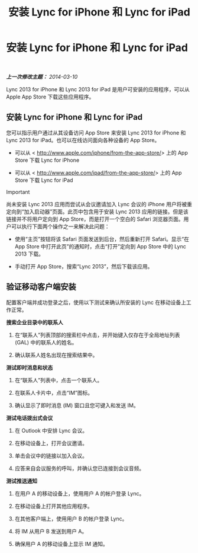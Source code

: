 ﻿---
title: 安装 Lync for iPhone 和 Lync for iPad
TOCTitle: 安装 Lync for iPhone 和 Lync for iPad
ms:assetid: 88d1c149-5842-4ecf-a15e-fcda0330325b
ms:mtpsurl: https://technet.microsoft.com/zh-cn/library/Hh690987(v=OCS.15)
ms:contentKeyID: 52061067
ms.date: 05/19/2016
mtps_version: v=OCS.15
ms.translationtype: HT
---

# 安装 Lync for iPhone 和 Lync for iPad

 

_**上一次修改主题：** 2014-03-10_

Lync 2013 for iPhone 和 Lync 2013 for iPad 是用户可安装的应用程序，可以从 Apple App Store 下载这些应用程序。

## 安装 Lync for iPhone 和 Lync for iPad

您可以指示用户通过从其设备访问 App Store 来安装 Lync 2013 for iPhone 和 Lync 2013 for iPad。也可以在线访问面向各种设备的 App Store。

  - 可以从 \< http://www.apple.com/iphone/from-the-app-store/<span/>\> 上的 App Store 下载 Lync for iPhone

  - 可以从 \< http://www.apple.com/ipad/from-the-app-store/<span/>\> 上的 App Store 下载 Lync for iPad

> [!IMPORTANT]  
> 尚未安装 Lync 2013 应用而尝试从会议邀请加入 Lync 会议的 iPhone 用户将被重定向到“加入启动器”页面。此页中包含用于安装 Lync 2013 应用的链接。但是该链接并不将用户定向到 App Store，而是打开一个空白的 Safari 浏览器页面。用户可以执行下面两个操作之一来解决此问题：
> <ul>
> <li><p>使用“主页”按钮将该 Safari 页面发送到后台，然后重新打开 Safari。显示“在 App Store 中打开此页”的通知时，点击“打开”定向到 App Store 中的 Lync 2013 下载。</p></li>
> <li><p>手动打开 App Store，搜索“Lync 2013”，然后下载该应用。</p></li>
> </ul>

## 验证移动客户端安装

配置客户端并成功登录之后，使用以下测试来确认所安装的 Lync 在移动设备上工作正常。

**搜索企业目录中的联系人**

1.  在“联系人”列表顶部的搜索栏中点击，并开始键入仅存在于全局地址列表 (GAL) 中的联系人的姓名。

2.  确认联系人姓名出现在搜索结果中。

**测试即时消息和状态**

1.  在“联系人”列表中，点击一个联系人。

2.  在联系人卡片中，点击“IM”图标。

3.  确认显示了即时消息 (IM) 窗口且您可键入和发送 IM。

**测试电话拨出式会议**

1.  在 Outlook 中安排 Lync 会议。

2.  在移动设备上，打开会议邀请。

3.  单击会议中的链接以加入会议。

4.  应答来自会议服务的呼叫，并确认您已连接到会议音频。

**测试推送通知**

1.  在用户 A 的移动设备上，使用用户 A 的帐户登录 Lync。

2.  在移动设备上打开其他应用程序。

3.  在其他客户端上，使用用户 B 的帐户登录 Lync。

4.  将 IM 从用户 B 发送到用户 A。

5.  确保用户 A 的移动设备上显示 IM 通知。

